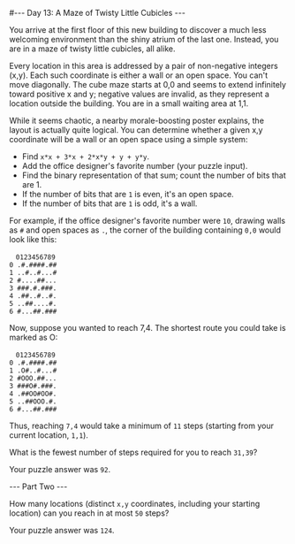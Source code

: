 #--- Day 13: A Maze of Twisty Little Cubicles ---

You arrive at the first floor of this new building to discover a much less welcoming environment than the shiny atrium of the last one. Instead, you are in a maze of twisty little cubicles, all alike.

Every location in this area is addressed by a pair of non-negative integers (x,y). Each such coordinate is either a wall or an open space. You can't move diagonally. The cube maze starts at 0,0 and seems to extend infinitely toward positive x and y; negative values are invalid, as they represent a location outside the building. You are in a small waiting area at 1,1.

While it seems chaotic, a nearby morale-boosting poster explains, the layout is actually quite logical. You can determine whether a given x,y coordinate will be a wall or an open space using a simple system:

- Find ``x*x + 3*x + 2*x*y + y + y*y``.
- Add the office designer's favorite number (your puzzle input).
- Find the binary representation of that sum; count the number of bits that are 1.
- If the number of bits that are ``1`` is even, it's an open space.
- If the number of bits that are ``1`` is odd, it's a wall.  

For example, if the office designer's favorite number were ``10``, drawing walls as ``#`` and open spaces as ``.``, the corner of the building containing ``0,0`` would look like this:

&nbsp;&nbsp;&nbsp;``0123456789``    
``0 .#.####.##``    
``1 ..#..#...#``  
``2 #....##...``  
``3 ###.#.###.``  
``4 .##..#..#.``  
``5 ..##....#.``  
``6 #...##.###``  

Now, suppose you wanted to reach 7,4. The shortest route you could take is marked as O:

&nbsp;&nbsp;&nbsp;``0123456789``  
``0 .#.####.##``  
``1 .O#..#...#``  
``2 #OOO.##...``  
``3 ###O#.###.``  
``4 .##OO#OO#.``  
``5 ..##OOO.#.``  
``6 #...##.###``  

Thus, reaching ``7,4`` would take a minimum of ``11`` steps (starting from your current location, ``1,1``).

What is the fewest number of steps required for you to reach ``31,39``?

Your puzzle answer was ``92``.

--- Part Two ---

How many locations (distinct ``x,y`` coordinates, including your starting location) can you reach in at most ``50`` steps?

Your puzzle answer was ``124``.
